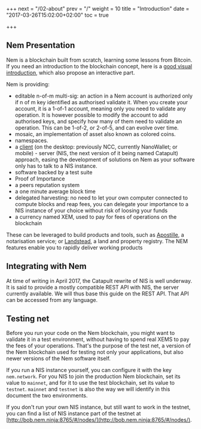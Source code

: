 +++
next = "/02-about"
prev = "/"
weight = 10
title = "Introduction"
date = "2017-03-26T15:02:00+02:00"
toc = true

+++


## Nem Presentation

Nem is a blockchain built from scratch, learning some lessons from Bitcoin.
If you need an introduction to the blockchain concept, here is a [good visual introduction](https://anders.com/blockchain/),
 which also propose an interactive part.

Nem is providing:

* editable n-of-m multi-sig: an action in a Nem account is authorized only if n of m key identified as authorised validate it. 
  When you create your account, it is a 1-of-1 account, meaning only you need to validate any operation. It is however possible
  to modify the account to add authorised keys, and specify how many of them need to validate an operation. This can be 1-of-2,
  or 2-of-5, and can evolve over time.
* mosaic, an implementation of asset also known as colored coins.
* namespaces.
* a [client](https://www.nem.io/install.html) (on the desktop: previously NCC, currently NanoWallet; or mobile) - server (NIS, the next version of it being named Catapult) approach, easing the development of solutions on Nem as your software only has to talk to a NIS instance.
* software backed by a test suite
* Proof of Importance
* a peers reputation system
* a one minute average block time
* delegated harvesting: no need to let your own computer connected to compute blocks and reap fees, you can delegate your importance to 
  a NIS instance of your choice without risk of loosing your funds
* a currency named XEM, used to pay for fees of operations on the blockchain

These can be leveraged to build products and tools, such as [Apostille](https://blog.nem.io/apostille/), a notarisation service; or  [Landstead](http://landstead.atraurablockchain.com/#!/), a land and property registry. The NEM features enable you to rapidly deliver working products

## Integrating with Nem

At time of writing in April 2017, the Catapult rewrite of NIS is well underway. It is said to provide a mostly compatible REST API with NIS, the 
server currently available. We will thus base this guide on the REST API. That API can be accessed from any language.

## Testing net

Before you run your code on the Nem blockchain, you might want to validate it in a test environment, without having to spend real XEMS
to pay the fees of your operations. That's the purpose of the test net, a version of the Nem blockchain used for testing not only your
applications, but also newer versions of the Nem software itself.

If you run a NIS instance yourself, you can configure it with the key `nem.network`. For you NIS to join the production Nem blockchain, 
set its value to `mainnet`, and for it to use the test blockchain, set its value to `testnet`. `mainnet` and `testnet`  is also the way we will identify 
in this document the two environments. 

If you don't run your own NIS instance, but still want to work in the testnet, you can find a list of NIS instance part of the testnet at
[http://bob.nem.ninja:8765/#/nodes/](http://bob.nem.ninja:8765/#/nodes/).

